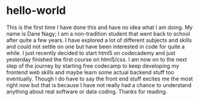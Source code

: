# hello-world
This is the first time I have done this and have no idea what I am doing.
My name is Dane Nagy;
I am a non-tradition student that went back to school after quite a few years. I have explored a lot of different subjects and skills and could not settle on one but have been interested in code for quite a while. I just recently decided to start html5 on codecademy and just yesterday finished the first course on html5/css. I am now on to the next step of the journey by starting free codecamp to keep developing my frontend web skills and maybe learn some actual backend stuff too eventually. Though I do have to say the front end stuff excites me the most right now but that is because I have not really had a chance to understand anything about real software or data coding. Thanks for reading.
